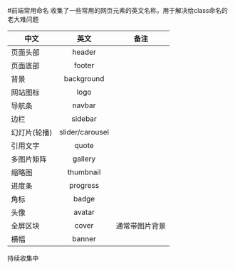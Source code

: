 #前端常用命名
收集了一些常用的网页元素的英文名称，用于解决给class命名的老大难问题   




| 中文        | 英文           | 备注  |
| ------------- |:-------------:| ----- |
| 页面头部      | header |   |
| 页面底部 | footer     |     |
| 背景 | background    |     |
|网站图标 | logo | |
|导航条  | navbar | |
|边栏  | sidebar | |
|幻灯片(轮播)  | slider/carousel | |
|引用文字  | quote | |
|多图片矩阵  | gallery | |
|缩略图  | thumbnail | |
|进度条  | progress | |
|角标  | badge | |
|头像  | avatar | |
|全屏区块  | cover |通常带图片背景 |
|横幅  | banner | |


持续收集中 
